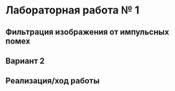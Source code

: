 # Лабораторная работа № 1

## Фильтрация изображения от импульсных помех 

## Вариант 2

## Реализация/ход работы ##